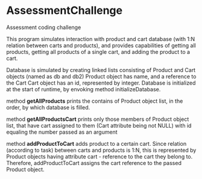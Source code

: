 # AssessmentChallenge
Assessment coding challenge

This program simulates interaction with product and cart database (with 1:N relation between carts and products), and provides capabilities of getting all products, getting all products of a single cart, and adding the product to a cart.

Database is simulated by creating linked lists consisting of Product and Cart objects (named as db and db2)
  Product object has name, and a reference to the Cart
  Cart object has an id, represented by integer.
Database is initialized at the start of runtime, by envoking method initializeDatabase.

method **getAllProducts** prints the contains of Product object list, in the order, by which database is filled.

method **getAllProductsCart** prints only those members of Product object list, that have cart assigned to them (Cart attribute being not NULL) with id equaling the number passed as an argument

method **addProductToCart** adds product to a certain cart. Since relation (according to task) between carts and products is 1:N, this is represented by Product objects having attribute cart - reference to the cart they belong to. Therefore, addProductToCart assigns the cart reference to the passed Product object.





  

